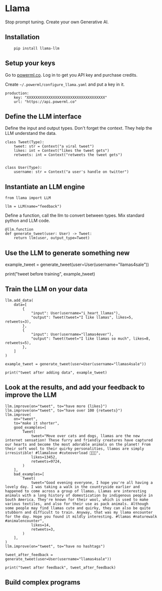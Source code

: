 # Llama

Stop prompt tuning. Create your own Generative AI.

## Installation

```
    pip install llama-llm
```

## Setup your keys

Go to [powerml.co](https://powerml.co).  Log in to get you API key and purchase credits.

Create `~/.powerml/configure_llama.yaml` and put a key in it.

```
production:
    key: "XXXXXXXXXXXXXXXXXXXXXXXXXXXXXXXXXXXX"
    url: "https://api.powerml.co"

```

## Define the LLM interface

Define the input and output types.  Don't forget the context.  They help
the LLM understand the data.

```
class Tweet(Type):
    tweet: str = Context("a viral tweet")
    likes: int = Context("likes the tweet gets")
    retweets: int = Context("retweets the tweet gets")


class User(Type):
    username: str = Context("a user's handle on twitter")
```

## Instantiate an LLM engine

```
from llama import LLM

llm = LLM(name="feedback")
```

Define a function, call the llm to convert between types.  Mix standard python
and LLM code.

```
@llm.function
def generate_tweet(user: User) -> Tweet:
    return llm(user, output_type=Tweet)
```

## Use the LLM to generate something new

example_tweet = generate_tweet(user=User(username="llamas4sale"))

print("tweet before training", example_tweet)

## Train the LLM on your data

```
llm.add_data(
    data=[
        {
            "input": User(username="i_heart_llamas"),
            "output": Tweet(tweet="I like llamas", likes=5, retweets=3),
        },
        {
            "input": User(username="llamas4ever"),
            "output": Tweet(tweet="I like llamas so much", likes=8, retweets=5),
        },
    ]
)

example_tweet = generate_tweet(user=User(username="llamas4sale"))

print("tweet after adding data", example_tweet)
```

## Look at the results, and add your feedback to improve the LLM

```
llm.improve(on="tweet", to="have more {likes}")
llm.improve(on="tweet", to="have over 100 {retweets}")
llm.improve(
    on="tweet",
    to="make it shorter",
    good_examples=[
        Tweet(
            tweet="Move over cats and dogs, llamas are the new internet sensation! These furry and friendly creatures have captured our hearts and become the most adorable animals on the planet! From their soft wool to their quirky personalities, llamas are simply irresistible! #llamalove #cuteoverload 🦙💕🌟",
            likes=13452,
            retweets=9724,
        )
    ],
    bad_examples=[
        Tweet(
            tweet="Good evening everyone, I hope you're all having a lovely day. I was taking a walk in the countryside earlier and happened to come across a group of llamas. Llamas are interesting animals with a long history of domestication by indigenous people in South America. They're known for their wool, which is used to make various textiles, and also for their use as pack animals. Although some people may find llamas cute and quirky, they can also be quite stubborn and difficult to train. Anyway, that was my llama encounter for the day. Hope you found it mildly interesting. #llamas #naturewalk #animalencounter",
            likes=14,
            retweets=3,
        )
    ],
)
llm.improve(on="tweet", to="have no hashtags")

tweet_after_feedback = generate_tweet(user=User(username="llamas4sale"))

print("tweet after feedback", tweet_after_feedback)
```

## Build complex programs


